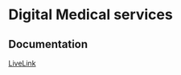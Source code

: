 # Digital Medical services


## Documentation

[LiveLink](https://digital-medical-services.onrender.com/)

